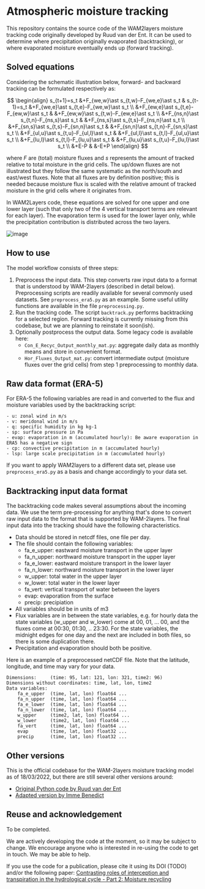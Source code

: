 # Atmospheric moisture tracking

This repository contains the source code of the WAM2layers moisture tracking
code originally developed by Ruud van der Ent. It can be used to determine where
precipitation originally evaporated (backtracking), or where evaporated moisture
eventually ends up (forward tracking).


## Solved equations
Considering the schematic illustration below, forward- and backward tracking can be formulated respectively as:

$$
\begin{align}
s_{t+1}=s_t &+F_{we,w}\ast s_{t,w}-F_{we,e}\ast s_t & s_{t-1}=s_t &+F_{we,e}\ast s_{t,e}-F_{we,w}\ast s_t \\
            &+F_{ew,e}\ast s_{t,e}-F_{ew,w}\ast s_t &             &+F_{ew,w}\ast s_{t,w}-F_{ew,e}\ast s_t \\
            &+F_{ns,n}\ast s_{t,n}-F_{ns,s}\ast s_t &             &+F_{ns,s}\ast s_{t,s}-F_{ns,n}\ast s_t \\
            &+F_{sn,s}\ast s_{t,s}-F_{sn,n}\ast s_t &             &+F_{sn,n}\ast s_{t,n}-F_{sn,s}\ast s_t \\
            &+F_{ul,u}\ast s_{t,u}-F_{ul,l}\ast s_t &             &+F_{ul,l}\ast s_{t,l}-F_{ul,u}\ast s_t \\
            &+F_{lu,l}\ast s_{t,l}-F_{lu,u}\ast s_t &             &+F_{lu,u}\ast s_{t,u}-F_{lu,l}\ast s_t \\
            &+E-P                                   &             &-E+P
\end{align}
$$

where $F$ are (total) moisture fluxes and $s$ represents the amount of tracked relative to total moisture in the grid cells. 
The up/down fluxes are not illustrated but they follow the same systematic as the north/south and east/west fluxes. 
Note that all fluxes are by definition positive; this is needed because moisture flux is scaled with the relative amount of tracked moisture 
in the grid cells where it originates from.

In WAM2Layers code, these equations are solved for one upper and one lower layer (such that only two of the 4 vertical transport terms are relevant for each layer). The evaporation term is used for the lower layer only, while the precipitation contribution is distributed across the two layers.

![image](https://user-images.githubusercontent.com/17080502/183941265-116cfb6d-3b03-4602-a750-9abe7c7cc554.png)

## How to use

The model workflow consists of three steps:

1. Preprocess the input data. This step converts raw input data to a format that
   is understood by WAM-2layers (described in detail below). Preprocessing
   scripts are readily available for several commonly used datasets. See
   `preprocess_era5.py` as an example. Some useful utility functions are
   available in the file `preprocessing.py`.
2. Run the tracking code. The script `backtrack.py` performs backtracking for a
   selected region. Forward tracking is currently missing from this codebase,
   but we are planning to reinstate it soon(ish).
3. Optionally postprocess the output data. Some legacy code is available here:
   - `Con_E_Recyc_Output_monthly_mat.py`: aggregate daily data as monthly means
     and store in convenient format.
   - `Hor_Fluxes_Output_mat.py`: convert intermediate output (moisture fluxes over the grid cells) from step 1
     preprocessing to monthly data.


## Raw data format (ERA-5)
For ERA-5 the following variables are read in and converted to the flux and moisture variables used by the backtracking script:

    - u: zonal wind in m/s
    - v: meridonal wind in m/s
    - q: specific humidity in kg kg-1
    - sp: surface pressure in Pa
    - evap: evaporation in m (accumulated hourly): Be aware evaporation in ERA5 has a negative sign
    - cp: convective precipitation in m (accumulated hourly)
    - lsp: large scale precipitation in m (accumulated hourly)
If you want to apply WAM2layers to a different data set, please use `preprocess_era5.py` as a basis and change accordingly to your data set.

## Backtracking input data format
The backtracking code makes several assumptions about the incoming data. We use
the term pre-processing for anything that's done to convert raw input data to
the format that is supported by WAM-2layers. The final input data into the
tracking should have the following characteristics.

- Data should be stored in netcdf files, one file per day.
- The file should contain the following variables:
   - fa_e_upper: eastward moisture transport in the upper layer
   - fa_n_upper: northward moisture transport in the upper layer
   - fa_e_lower: eastward moisture transport in the lower layer
   - fa_n_lower: northward moisture transport in the lower layer
   - w_upper: total water in the upper layer
   - w_lower: total water in the lower layer
   - fa_vert: vertical transport of water between the layers
   - evap: evaporation from the surface
   - precip: precipiation
- All variables should be in units of m3
- Flux variables are in between the state variables, e.g. for hourly data the
  state variables (w_upper and w_lower) come at 00, 01, ... 00, and the fluxes
  come at 00:30, 01:30, .. 23:30. For the state variables, the midnight edges
  for one day and the next are included in both files, so there is some
  duplication there.
- Precipitation and evaporation should both be positive.

Here is an example of a preprocessed netCDF file. Note that the latitude,
longitude, and time may vary for your data.

```
Dimensions:     (time: 95, lat: 121, lon: 321, time2: 96)
Dimensions without coordinates: time, lat, lon, time2
Data variables:
    fa_e_upper  (time, lat, lon) float64 ...
    fa_n_upper  (time, lat, lon) float64 ...
    fa_e_lower  (time, lat, lon) float64 ...
    fa_n_lower  (time, lat, lon) float64 ...
    w_upper     (time2, lat, lon) float64 ...
    w_lower     (time2, lat, lon) float64 ...
    fa_vert     (time, lat, lon) float64 ...
    evap        (time, lat, lon) float32 ...
    precip      (time, lat, lon) float32 ...
```

## Other versions

This is the official codebase for the WAM-2layers moisture tracking model as of
18/03/2022, but there are still several other versions around:

- [Original Python code by Ruud van der Ent](https://github.com/ruudvdent/WAM2layersPython)
- [Adapted version by Imme Benedict](https://github.com/Imme1992/moisture_tracking_mississippi)

## Reuse and acknowledgement
To be completed.

We are actively developing the code at the moment, so it may be subject to
change. We encourage anyone who is interested in re-using the code to get in
touch. We may be able to help.

If you use the code for a publication, please cite it using its DOI (TODO)
and/or the following paper: [Contrasting roles of interception and transpiration
in the hydrological cycle - Part 2: Moisture
recycling](https://doi.org/10.5194/esd-5-471-2014)
